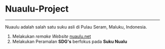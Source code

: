 # Nuaulu-Project
------------------------------------------------------------------------------
Nuaulu adalah salah satu suku asli di Pulau Seram, Maluku, Indonesia.
1. Melakukan <i>remake Website</i> <a href="https://nuaulu.net/">nuaulu.net</a>
2. Melakukan Peramalan <b>SDG's</b> berfokus pada <a><b>Suku Nualu</b></a>

